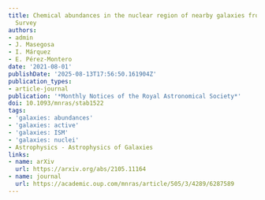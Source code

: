 ```yaml
---
title: Chemical abundances in the nuclear region of nearby galaxies from the Palomar
  Survey
authors:
- admin
- J. Masegosa
- I. Márquez
- E. Pérez-Montero
date: '2021-08-01'
publishDate: '2025-08-13T17:56:50.161904Z'
publication_types:
- article-journal
publication: '*Monthly Notices of the Royal Astronomical Society*'
doi: 10.1093/mnras/stab1522
tags:
- 'galaxies: abundances'
- 'galaxies: active'
- 'galaxies: ISM'
- 'galaxies: nuclei'
- Astrophysics - Astrophysics of Galaxies
links:
- name: arXiv
  url: https://arxiv.org/abs/2105.11164
- name: journal
  url: https://academic.oup.com/mnras/article/505/3/4289/6287589
---
```

